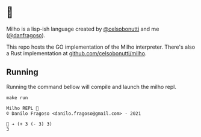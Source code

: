 # 🌽

Milho is a lisp-ish language created by [@celsobonutti](https://github.com/celsobonutti) and me ([@danfragoso](https://github.com/celsobonutti)).

This repo hosts the GO implementation of the Milho interpreter. There's also a Rust implementation at [github.com/celsobonutti/milho](https://github.com/celsobonutti/milho).

## Running
Running the command bellow will compile and launch the milho repl. 
```
make run
```

```
Milho REPL 🌽
© Danilo Fragoso <danilo.fragoso@gmail.com> - 2021

🌽 ➔ (+ 3 (- 3) 3)
3
```